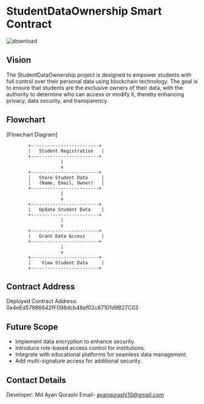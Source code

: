 # StudentDataOwnership Smart Contract

![download](https://github.com/user-attachments/assets/4df7be05-dd3b-423a-8791-ee57df4a5e9f)




## Vision

The StudentDataOwnership project is designed to empower students with full control over their personal data using blockchain technology. The goal is to ensure that students are the exclusive owners of their data, with the authority to determine who can access or modify it, thereby enhancing privacy, data security, and transparency.

## Flowchart

[Flowchart Diagram]

            +-------------------------+
            |   Student Registration   |
            +-------------------------+
                        |
                        v
            +-------------------------+
            |   Store Student Data     |
            |   (Name, Email, Owner)   |
            +-------------------------+
                        |
                        v
            +-------------------------+
            |   Update Student Data    |
            +-------------------------+
                        |
                        v
            +-------------------------+
            |   Grant Data Access      |
            +-------------------------+
                        |
                        v
            +-------------------------+
            |    View Student Data     |
            +-------------------------+

## Contract Address

Deployed Contract Address: 0x4eEd57986642fF098dcb48ef02c67101d9B27C03

## Future Scope

- Implement data encryption to enhance security.
- Introduce role-based access control for institutions.
- Integrate with educational platforms for seamless data management.
- Add multi-signature access for additional security.

## Contact Details

Developer: Md Ayan Qurashi
Email- ayanqurashi10@gmail.com


